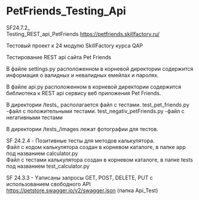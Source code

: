 # PetFriends_Testing_Api
SF24.7.2_                                                                   
Testing_REST_api_PetFriends https://petfriends.skillfactory.ru/

Тестовый проект к 24 модулю SkillFactory курса QAP

Тестирование REST api сайта Pet Friends

В файле settings.py расположенном в корневой директории содержится информация о валидных и невалидных емейлах и паролях.

В файле api.py расположенном в корневой директории содержится библиотека к REST api сервису веб приложения Pet Friends.

В директории /tests_ располагается файл с тестами. test_pet_friends.py -файл с положительными тестами. test_negativ_petFriends.py -файл с негативными тестами

В директории /tests_/images лежат фотографии для тестов.

SF 24.2.4 - Позитивные тесты для  методов калькулятора.                                                                                                           
Файл с кодом калькулятора создан в корневом каталоге, в папке app под названием calculator.py                                                                         
Файл с тестами калькулятора создан в корневом каталоге, в папке tests под названием test_calculator.py                                                           

SF 24.3.3 - Yаписаны запросы GET, POST, DELETE, PUT c использованием  свободного API https://petstore.swagger.io/v2/swagger.json                              (папка Api_Test)

